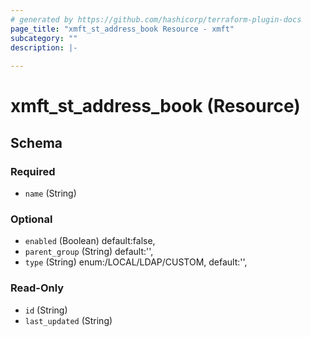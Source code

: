 ```yaml
---
# generated by https://github.com/hashicorp/terraform-plugin-docs
page_title: "xmft_st_address_book Resource - xmft"
subcategory: ""
description: |-
  
---
```


# xmft_st_address_book (Resource)





<!-- schema generated by tfplugindocs -->
## Schema

### Required

- `name` (String) <nil>

### Optional

- `enabled` (Boolean) default:false, <nil>
- `parent_group` (String) default:'', <nil>
- `type` (String) enum:/LOCAL/LDAP/CUSTOM, default:'', <nil>

### Read-Only

- `id` (String) <nil>
- `last_updated` (String)
